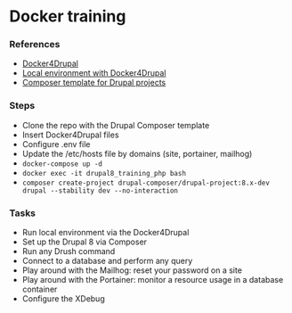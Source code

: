 # Docker training

### References

* [Docker4Drupal](https://github.com/wodby/docker4drupal)
* [Local environment with Docker4Drupal](https://wodby.com/docs/stacks/drupal/local/)
* [Composer template for Drupal projects](https://github.com/drupal-composer/drupal-project)

### Steps

* Clone the repo with the Drupal Composer template
* Insert Docker4Drupal files
* Configure .env file
* Update the /etc/hosts file by domains (site, portainer, mailhog) 
* `docker-compose up -d`
* `docker exec -it drupal8_training_php bash`
* `composer create-project drupal-composer/drupal-project:8.x-dev drupal --stability dev --no-interaction`

### Tasks

* Run local environment via the Docker4Drupal
* Set up the Drupal 8 via Composer
* Run any Drush command
* Connect to a database and perform any query
* Play around with the Mailhog: reset your password on a site
* Play around with the Portainer: monitor a resource usage in a database container
* Configure the XDebug
